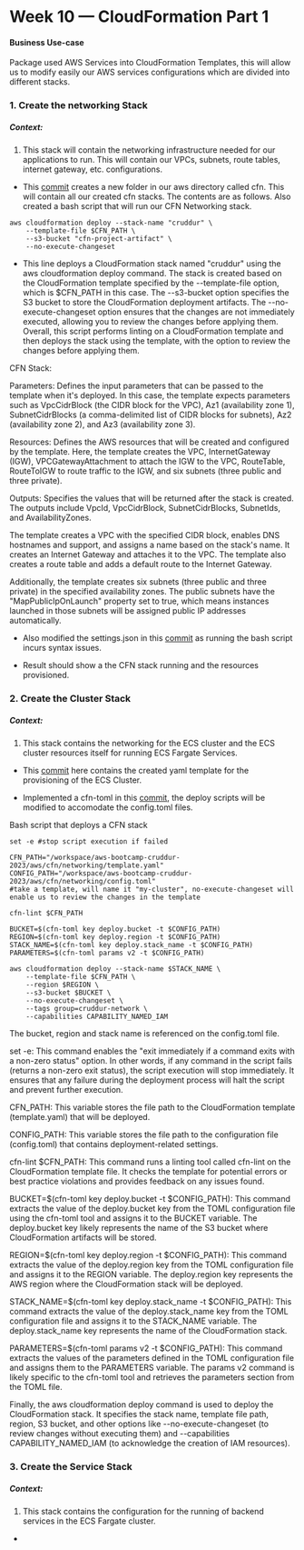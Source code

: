 # Week 10 — CloudFormation Part 1

#### Business Use-case
  Package used AWS Services into CloudFormation Templates, this will allow us to modify easily our AWS services configurations which are divided into different stacks.
  
  

### 1. Create the networking Stack

##### Context:
  1. This stack will contain the networking infrastructure needed for our applications to run. This will contain our VPCs, subnets, route tables, internet gateway, etc. configurations.

- This [commit](https://github.com/aynfrancesco06/aws-bootcamp-cruddur-2023/commit/6039da5103ca89dbfac5601315a6a7cfd506346a) creates a new folder in our aws directory called cfn. This will contain all our created cfn stacks. The contents are as follows. Also created a bash script that will run our CFN Networking stack.

```
aws cloudformation deploy --stack-name "cruddur" \
    --template-file $CFN_PATH \
    --s3-bucket "cfn-project-artifact" \
    --no-execute-changeset
```
- This line deploys a CloudFormation stack named "cruddur" using the aws cloudformation deploy command. The stack is created based on the CloudFormation template specified by the --template-file option, which is $CFN_PATH in this case. The --s3-bucket option specifies the S3 bucket to store the CloudFormation deployment artifacts. The --no-execute-changeset option ensures that the changes are not immediately executed, allowing you to review the changes before applying them.
Overall, this script performs linting on a CloudFormation template and then deploys the stack using the template, with the option to review the changes before applying them.

CFN Stack:

Parameters: Defines the input parameters that can be passed to the template when it's deployed. In this case, the template expects parameters such as VpcCidrBlock (the CIDR block for the VPC), Az1 (availability zone 1), SubnetCidrBlocks (a comma-delimited list of CIDR blocks for subnets), Az2 (availability zone 2), and Az3 (availability zone 3).

Resources: Defines the AWS resources that will be created and configured by the template. Here, the template creates the VPC, InternetGateway (IGW), VPCGatewayAttachment to attach the IGW to the VPC, RouteTable, RouteToIGW to route traffic to the IGW, and six subnets (three public and three private).

Outputs: Specifies the values that will be returned after the stack is created. The outputs include VpcId, VpcCidrBlock, SubnetCidrBlocks, SubnetIds, and AvailabilityZones.

The template creates a VPC with the specified CIDR block, enables DNS hostnames and support, and assigns a name based on the stack's name. It creates an Internet Gateway and attaches it to the VPC. The template also creates a route table and adds a default route to the Internet Gateway.

Additionally, the template creates six subnets (three public and three private) in the specified availability zones. The public subnets have the "MapPublicIpOnLaunch" property set to true, which means instances launched in those subnets will be assigned public IP addresses automatically.

- Also modified the settings.json in this [commit](https://github.com/aynfrancesco06/aws-bootcamp-cruddur-2023/commit/ee537ac2d750be786891674eb455332849082404) as running the bash script incurs syntax issues.

- Result should show a the CFN stack running and the resources provisioned.



### 2. Create the Cluster Stack

##### Context:
  1. This stack contains the networking for the ECS cluster and the ECS cluster resources itself for running ECS Fargate Services.

- This [commit](https://github.com/aynfrancesco06/aws-bootcamp-cruddur-2023/commit/a93170e2764602082a42970671efbb5f040baa5b#diff-85801985ed8c6fb85ad7f1409f6aad37583ee9dc4fc86c7aa5264dbb96372c18) here contains the created yaml template for the provisioning of the ECS Cluster.

- Implemented a cfn-toml in this [commit](https://github.com/aynfrancesco06/aws-bootcamp-cruddur-2023/commit/a8310a57c1290c9eb4d5defde025466445dd6b3d#diff-abb14aad7b957b58179bd50632b68feba3238bdf0ab968c91a0eb950717109c2), the deploy scripts will be modified to accomodate the config.toml files.

Bash script that deploys a CFN stack
```
set -e #stop script execution if failed

CFN_PATH="/workspace/aws-bootcamp-cruddur-2023/aws/cfn/networking/template.yaml"
CONFIG_PATH="/workspace/aws-bootcamp-cruddur-2023/aws/cfn/networking/config.toml"
#take a template, will name it "my-cluster", no-execute-changeset will enable us to review the changes in the template

cfn-lint $CFN_PATH

BUCKET=$(cfn-toml key deploy.bucket -t $CONFIG_PATH)
REGION=$(cfn-toml key deploy.region -t $CONFIG_PATH)
STACK_NAME=$(cfn-toml key deploy.stack_name -t $CONFIG_PATH)
PARAMETERS=$(cfn-toml params v2 -t $CONFIG_PATH)

aws cloudformation deploy --stack-name $STACK_NAME \
    --template-file $CFN_PATH \
    --region $REGION \
    --s3-bucket $BUCKET \
    --no-execute-changeset \
    --tags group=cruddur-network \
    --capabilities CAPABILITY_NAMED_IAM 
```
The bucket, region and stack name is referenced on the config.toml file.

set -e: This command enables the "exit immediately if a command exits with a non-zero status" option. In other words, if any command in the script fails (returns a non-zero exit status), the script execution will stop immediately. It ensures that any failure during the deployment process will halt the script and prevent further execution.

CFN_PATH: This variable stores the file path to the CloudFormation template (template.yaml) that will be deployed.

CONFIG_PATH: This variable stores the file path to the configuration file (config.toml) that contains deployment-related settings.

cfn-lint $CFN_PATH: This command runs a linting tool called cfn-lint on the CloudFormation template file. It checks the template for potential errors or best practice violations and provides feedback on any issues found.

BUCKET=$(cfn-toml key deploy.bucket -t $CONFIG_PATH): This command extracts the value of the deploy.bucket key from the TOML configuration file using the cfn-toml tool and assigns it to the BUCKET variable. The deploy.bucket key likely represents the name of the S3 bucket where CloudFormation artifacts will be stored.

REGION=$(cfn-toml key deploy.region -t $CONFIG_PATH): This command extracts the value of the deploy.region key from the TOML configuration file and assigns it to the REGION variable. The deploy.region key represents the AWS region where the CloudFormation stack will be deployed.

STACK_NAME=$(cfn-toml key deploy.stack_name -t $CONFIG_PATH): This command extracts the value of the deploy.stack_name key from the TOML configuration file and assigns it to the STACK_NAME variable. The deploy.stack_name key represents the name of the CloudFormation stack.

PARAMETERS=$(cfn-toml params v2 -t $CONFIG_PATH): This command extracts the values of the parameters defined in the TOML configuration file and assigns them to the PARAMETERS variable. The params v2 command is likely specific to the cfn-toml tool and retrieves the parameters section from the TOML file.

Finally, the aws cloudformation deploy command is used to deploy the CloudFormation stack. It specifies the stack name, template file path, region, S3 bucket, and other options like --no-execute-changeset (to review changes without executing them) and --capabilities CAPABILITY_NAMED_IAM (to acknowledge the creation of IAM resources).




### 3. Create the Service Stack

##### Context:
  1. This stack contains the configuration for the running of backend services in the ECS Fargate cluster.

- 
